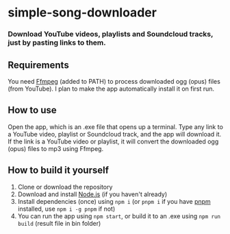 # simple-song-downloader

### Download YouTube videos, playlists and Soundcloud tracks, just by pasting links to them.

## Requirements

You need [Ffmpeg](https://ffmpeg.org/download.html) (added to PATH) to process downloaded ogg (opus) files (from YouTube).
I plan to make the app automatically install it on first run.

## How to use

Open the app, which is an .exe file that opens up a terminal.
Type any link to a YouTube video, playlist or Soundcloud track, and the app will download it.
If the link is a YouTube video or playlist, it will convert the downloaded ogg (opus) files to mp3 using Ffmpeg.

## How to build it yourself

1) Clone or download the repository
2) Download and install [Node.js](https://nodejs.org/) (if you haven't already)
3) Install dependencies (once) using `npm i` (or `pnpm i` if you have [pnpm](https://pnpm.io/installation#using-npm) installed, use `npm i -g pnpm` if not)
4) You can run the app using `npm start`, or build it to an .exe using `npm run build` (result file in bin folder)
